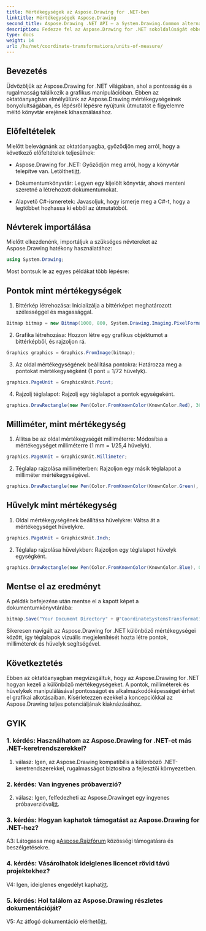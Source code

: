 ```yaml
---
title: Mértékegységek az Aspose.Drawing for .NET-ben
linktitle: Mértékegységek Aspose.Drawing
second_title: Aspose.Drawing .NET API – a System.Drawing.Common alternatívája
description: Fedezze fel az Aspose.Drawing for .NET sokoldalúságát ebben a részletes oktatóanyagban, amely a precíziós grafika mértékegységeinek elsajátítását szolgálja.
type: docs
weight: 14
url: /hu/net/coordinate-transformations/units-of-measure/
---
```

## Bevezetés

Üdvözöljük az Aspose.Drawing for .NET világában, ahol a pontosság és a rugalmasság találkozik a grafikus manipulációban. Ebben az oktatóanyagban elmélyülünk az Aspose.Drawing mértékegységeinek bonyolultságában, és lépésről lépésre nyújtunk útmutatót e figyelemre méltó könyvtár erejének kihasználásához.

## Előfeltételek

Mielőtt belevágnánk az oktatóanyagba, győződjön meg arról, hogy a következő előfeltételek teljesülnek:

-  Aspose.Drawing for .NET: Győződjön meg arról, hogy a könyvtár telepítve van. Letöltheti[itt](https://releases.aspose.com/drawing/net/).

- Dokumentumkönyvtár: Legyen egy kijelölt könyvtár, ahová menteni szeretné a létrehozott dokumentumokat.

- Alapvető C#-ismeretek: Javasoljuk, hogy ismerje meg a C#-t, hogy a legtöbbet hozhassa ki ebből az útmutatóból.

## Névterek importálása

Mielőtt elkezdenénk, importáljuk a szükséges névtereket az Aspose.Drawing hatékony használatához:

```csharp
using System.Drawing;
```

Most bontsuk le az egyes példákat több lépésre:

## Pontok mint mértékegységek

1. Bittérkép létrehozása: Inicializálja a bittérképet meghatározott szélességgel és magassággal.

```csharp
Bitmap bitmap = new Bitmap(1000, 800, System.Drawing.Imaging.PixelFormat.Format32bppPArgb);
```

2. Grafika létrehozása: Hozzon létre egy grafikus objektumot a bittérképből, és rajzoljon rá.

```csharp
Graphics graphics = Graphics.FromImage(bitmap);
```

3. Az oldal mértékegységének beállítása pontokra: Határozza meg a pontokat mértékegységként (1 pont = 1/72 hüvelyk).

```csharp
graphics.PageUnit = GraphicsUnit.Point;
```

4. Rajzolj téglalapot: Rajzolj egy téglalapot a pontok egységeként.

```csharp
graphics.DrawRectangle(new Pen(Color.FromKnownColor(KnownColor.Red), 36f), 72, 72, 72, 72);
```

## Milliméter, mint mértékegység

1. Állítsa be az oldal mértékegységét milliméterre: Módosítsa a mértékegységet milliméterre (1 mm = 1/25,4 hüvelyk).

```csharp
graphics.PageUnit = GraphicsUnit.Millimeter;
```

2. Téglalap rajzolása milliméterben: Rajzoljon egy másik téglalapot a milliméter mértékegységével.

```csharp
graphics.DrawRectangle(new Pen(Color.FromKnownColor(KnownColor.Green), 6.35f), 25.4f, 25.4f, 25.4f, 25.4f);
```

## Hüvelyk mint mértékegység

1. Oldal mértékegységének beállítása hüvelykre: Váltsa át a mértékegységet hüvelykre.

```csharp
graphics.PageUnit = GraphicsUnit.Inch;
```

2. Téglalap rajzolása hüvelykben: Rajzoljon egy téglalapot hüvelyk egységként.

```csharp
graphics.DrawRectangle(new Pen(Color.FromKnownColor(KnownColor.Blue), 0.125f), 1, 1, 1, 1);
```

## Mentse el az eredményt

A példák befejezése után mentse el a kapott képet a dokumentumkönyvtárába:

```csharp
bitmap.Save("Your Document Directory" + @"CoordinateSystemsTransformations\UnitsOfMeasure_out.png");
```

Sikeresen navigált az Aspose.Drawing for .NET különböző mértékegységei között, így téglalapok vizuális megjelenítését hozta létre pontok, milliméterek és hüvelyk segítségével.

## Következtetés

Ebben az oktatóanyagban megvizsgáltuk, hogy az Aspose.Drawing for .NET hogyan kezeli a különböző mértékegységeket. A pontok, milliméterek és hüvelykek manipulálásával pontosságot és alkalmazkodóképességet érhet el grafikai alkotásaiban. Kísérletezzen ezekkel a koncepciókkal az Aspose.Drawing teljes potenciáljának kiaknázásához.

## GYIK

### 1. kérdés: Használhatom az Aspose.Drawing for .NET-et más .NET-keretrendszerekkel?

1. válasz: Igen, az Aspose.Drawing kompatibilis a különböző .NET-keretrendszerekkel, rugalmasságot biztosítva a fejlesztői környezetben.

### 2. kérdés: Van ingyenes próbaverzió?

 2. válasz: Igen, felfedezheti az Aspose.Drawinget egy ingyenes próbaverzióval[itt](https://releases.aspose.com/).

### 3. kérdés: Hogyan kaphatok támogatást az Aspose.Drawing for .NET-hez?

 A3: Látogassa meg a[Aspose.Rajzfórum](https://forum.aspose.com/c/diagram/17) közösségi támogatásra és beszélgetésekre.

### 4. kérdés: Vásárolhatok ideiglenes licencet rövid távú projektekhez?

 V4: Igen, ideiglenes engedélyt kaphat[itt](https://purchase.aspose.com/temporary-license/).

### 5. kérdés: Hol találom az Aspose.Drawing részletes dokumentációját?

 V5: Az átfogó dokumentáció elérhető[itt](https://reference.aspose.com/drawing/net/).